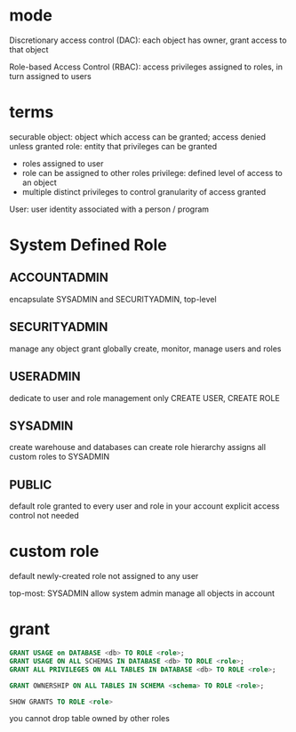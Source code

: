 # mode
Discretionary access control (DAC): 
each object has owner, grant access to that object

Role-based Access Control (RBAC):
access privileges assigned to roles, in turn assigned to users

# terms
securable object: object which access can be granted; access denied unless granted
role: entity that privileges can be granted
  - roles assigned to user
  - role can be assigned to other roles
privilege: defined level of access to an object
  - multiple distinct privileges to control granularity of access granted

User: user identity associated with a person / program

# System Defined Role
## ACCOUNTADMIN
encapsulate SYSADMIN and SECURITYADMIN, top-level

## SECURITYADMIN
manage any object grant globally
create, monitor, manage users and roles

## USERADMIN
dedicate to user and role management only
CREATE USER, CREATE ROLE

## SYSADMIN
create warehouse and databases
can create role hierarchy assigns all custom roles to SYSADMIN

## PUBLIC
default role granted to every user and role in your account
explicit access control not needed

# custom role
default newly-created role not assigned to any user

top-most: SYSADMIN
allow system admin manage all objects in account

# grant
```sql
GRANT USAGE on DATABASE <db> TO ROLE <role>;
GRANT USAGE ON ALL SCHEMAS IN DATABASE <db> TO ROLE <role>;
GRANT ALL PRIVILEGES ON ALL TABLES IN DATABASE <db> TO ROLE <role>;

GRANT OWNERSHIP ON ALL TABLES IN SCHEMA <schema> TO ROLE <role>;

SHOW GRANTS TO ROLE <role>
```
you cannot drop table owned by other roles






